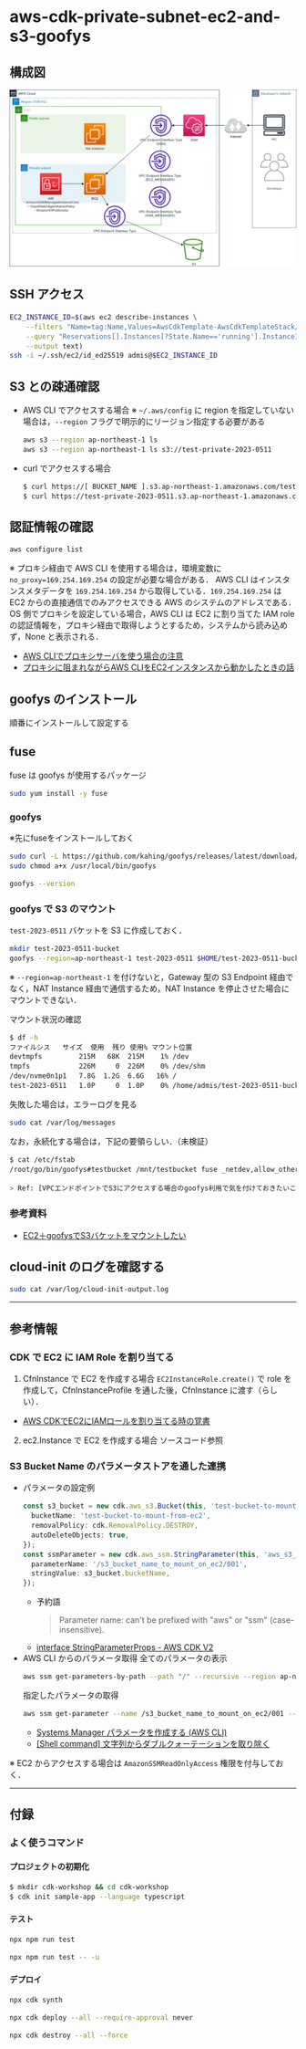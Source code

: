 # aws-cdk-private-subnet-ec2-and-s3-goofys

## 構成図

![](architecture.drawio.png)

## SSH アクセス

```bash
EC2_INSTANCE_ID=$(aws ec2 describe-instances \
    --filters "Name=tag:Name,Values=AwsCdkTemplate-AwsCdkTemplateStack/AwsCdkTemplate-AwsCdkTemplateStack-general_purpose_ec2" \
    --query "Reservations[].Instances[?State.Name=='running'].InstanceId[]" \
    --output text)
ssh -i ~/.ssh/ec2/id_ed25519 admis@$EC2_INSTANCE_ID
```

## S3 との疎通確認

- AWS CLI でアクセスする場合
  ※ `~/.aws/config` に region を指定していない場合は，`--region` フラグで明示的にリージョン指定する必要がある
  ```bash
  aws s3 --region ap-northeast-1 ls
  aws s3 --region ap-northeast-1 ls s3://test-private-2023-0511
  ```
- curl でアクセスする場合
  ```bash
  $ curl https://[ BUCKET_NAME ].s3.ap-northeast-1.amazonaws.com/test.txt
  $ curl https://test-private-2023-0511.s3.ap-northeast-1.amazonaws.com/test.txt
  ```

## 認証情報の確認

```bash
aws configure list
```
※ プロキシ経由で AWS CLI を使用する場合は，環境変数に `no_proxy=169.254.169.254` の設定が必要な場合がある．
AWS CLI はインスタンスメタデータを `169.254.169.254` から取得している．`169.254.169.254` は EC2 からの直接通信でのみアクセスできる AWS のシステムのアドレスである．
OS 側でプロキシを設定している場合，AWS CLI は EC2 に割り当てた IAM role の認証情報を，プロキシ経由で取得しようとするため，システムから読み込めず，None と表示される．

- [AWS CLIでプロキシサーバを使う場合の注意](https://dev.classmethod.jp/articles/aws-cli-iamrole/)
- [プロキシに阻まれながらAWS CLIをEC2インスタンスから動かしたときの話](https://qiita.com/izey0306/items/77bcbb79be1ede95fe6c)

## goofys のインストール

順番にインストールして設定する

## fuse

fuse は goofys が使用するパッケージ

```bash
sudo yum install -y fuse
```

### goofys

※先にfuseをインストールしておく

```bash
sudo curl -L https://github.com/kahing/goofys/releases/latest/download/goofys -o /usr/local/bin/goofys
sudo chmod a+x /usr/local/bin/goofys
```

```bash
goofys --version
```

### goofys で S3 のマウント

`test-2023-0511` バケットを S3 に作成しておく．

```bash
mkdir test-2023-0511-bucket
goofys --region=ap-northeast-1 test-2023-0511 $HOME/test-2023-0511-bucket
```
※ `--region=ap-northeast-1` を付けないと，Gateway 型の S3 Endpoint 経由でなく，NAT Instance 経由で通信するため，NAT Instance を停止させた場合にマウントできない．

マウント状況の確認
```bash
$ df -h
ファイルシス   サイズ  使用  残り 使用% マウント位置
devtmpfs         215M   68K  215M    1% /dev
tmpfs            226M     0  226M    0% /dev/shm
/dev/nvme0n1p1   7.8G  1.2G  6.6G   16% /
test-2023-0511   1.0P     0  1.0P    0% /home/admis/test-2023-0511-bucket
```

失敗した場合は，エラーログを見る
```bash
sudo cat /var/log/messages
```

なお，永続化する場合は，下記の要領らしい．（未検証）
```bash
$ cat /etc/fstab
/root/go/bin/goofys#testbucket /mnt/testbucket fuse _netdev,allow_other,--dir-mode=0775,--file-mode=0666,--uid=1000,--gid=1000,--region=ap-northeast-1 0 0

> Ref: [VPCエンドポイントでS3にアクセスする場合のgoofys利用で気を付けておきたいこと](https://dev.classmethod.jp/articles/20190208-goofys/)
```

### 参考資料

- [EC2＋goofysでS3バケットをマウントしたい](https://qiita.com/0xmks/items/f1d325ce2de6a805c6f7)

## cloud-init のログを確認する

```bash
sudo cat /var/log/cloud-init-output.log
```

---

## 参考情報

### CDK で EC2 に IAM Role を割り当てる

1. CfnInstance で EC2 を作成する場合
   `EC2InstanceRole.create()` で role を作成して，CfnInstanceProfile を通した後，CfnInstance に渡す（らしい）．
  - [AWS CDKでEC2にIAMロールを割り当てる時の覚書](https://wp-kyoto.net/add-iam-role-to-ec2-instance-by-aws-cdk/)
2. ec2.Instance で EC2 を作成する場合
   ソースコード参照

### S3 Bucket Name のパラメータストアを通した連携

- パラメータの設定例
  ```typescript
  const s3_bucket = new cdk.aws_s3.Bucket(this, 'test-bucket-to-mount-from-ec2', {
    bucketName: 'test-bucket-to-mount-from-ec2',
    removalPolicy: cdk.RemovalPolicy.DESTROY,
    autoDeleteObjects: true,
  });
  const ssmParameter = new cdk.aws_ssm.StringParameter(this, 'aws_s3_bucket_name', {
    parameterName: '/s3_bucket_name_to_mount_on_ec2/001',
    stringValue: s3_bucket.bucketName,
  });
  ```
  - 予約語
    > Parameter name: can't be prefixed with "aws" or "ssm" (case-insensitive).
  - [interface StringParameterProps - AWS CDK V2](https://docs.aws.amazon.com/cdk/api/v2/docs/aws-cdk-lib.aws_ssm.StringParameterProps.html)
- AWS CLI からのパラメータ取得
  全てのパラメータの表示
  ```bash
  aws ssm get-parameters-by-path --path "/" --recursive --region ap-northeast-1 --region ap-northeast-1
  ```
  指定したパラメータの取得
  ```bash
  aws ssm get-parameter --name /s3_bucket_name_to_mount_on_ec2/001 --query "Parameter.Value" --region ap-northeast-1 | tr -d '"'
  ```
  - [Systems Manager パラメータを作成する (AWS CLI)](https://docs.aws.amazon.com/ja_jp/systems-manager/latest/userguide/param-create-cli.html)
  - [[Shell command] 文字列からダブルクォーテーションを取り除く](https://documentroot.org/articles/remove-double-quotes-with-shell-command.html)

※ EC2 からアクセスする場合は `AmazonSSMReadOnlyAccess` 権限を付与しておく．

---

## 付録

### よく使うコマンド

#### プロジェクトの初期化

```bash
$ mkdir cdk-workshop && cd cdk-workshop
$ cdk init sample-app --language typescript
```

#### テスト
```bash
npx npm run test
```
```bash
npx npm run test -- -u
```

#### デプロイ
```bash
npx cdk synth
```
```bash
npx cdk deploy --all --require-approval never
```
```bash
npx cdk destroy --all --force
```
